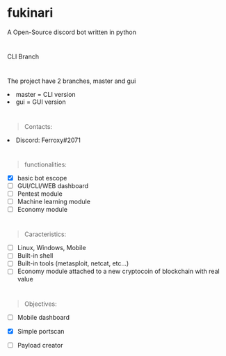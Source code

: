 # fukinari
A Open-Source discord bot written in python
#
CLI Branch
#
The project have 2 branches, master and gui
<li>master = CLI version</li>
<li>gui = GUI version</li>

#

>Contacts:
<li>Discord: Ferroxy#2071</li>
  
#

>functionalities:

- [x] basic bot escope
- [ ] GUI/CLI/WEB dashboard
- [ ] Pentest module
- [ ] Machine learning module
- [ ] Economy module

#

>Caracteristics:

- [ ] Linux, Windows, Mobile
- [ ] Built-in shell
- [ ] Built-in tools (metasploit, netcat, etc...)
- [ ] Economy module attached to a new cryptocoin of blockchain with real value

#

>Objectives:

- [ ] Mobile dashboard
- [x] Simple portscan
- [ ] Payload creator


